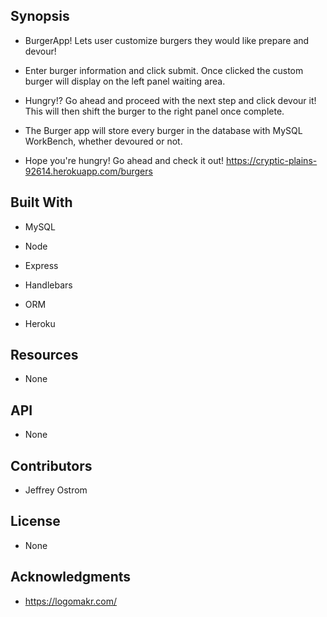 Synopsis
-------------------------------------------------------------------------------------

- BurgerApp! Lets user customize burgers they would like prepare and devour!

- Enter burger information and click submit. Once clicked the custom burger will display on the left panel waiting area.

- Hungry!? Go ahead and proceed with the next step and click devour it! This will then shift the burger to the right panel once complete.

- The Burger app will store every burger in the database with MySQL WorkBench, whether devoured or not.  

- Hope you're hungry! Go ahead and check it out! https://cryptic-plains-92614.herokuapp.com/burgers

Built With
-------------------------------------------------------------------------------------

- MySQL

- Node

- Express

- Handlebars

- ORM

- Heroku

Resources
-------------------------------------------------------------------------------------

- None

API
-------------------------------------------------------------------------------------

- None 

Contributors
-------------------------------------------------------------------------------------

- Jeffrey Ostrom

License
-------------------------------------------------------------------------------------

- None

Acknowledgments
-------------------------------------------------------------------------------------
- https://logomakr.com/